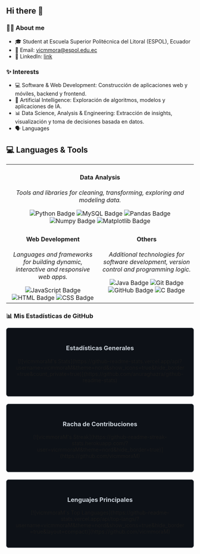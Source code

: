 ## Hi there 👋

### 👨‍💻 About me
- 🎓 Student at Escuela Superior Politécnica del Litoral (ESPOL), Ecuador
- 📧 Email: vicmmora@espol.edu.ec
- 💼 LinkedIn: [link](https://www.linkedin.com/in/victor-morales-vasquez-049a25320/)

### ✨ Interests
- 💻 Software & Web Development: Construcción de aplicaciones web y móviles, backend y frontend.
- 🧠 Artificial Intelligence: Exploración de algoritmos, modelos y aplicaciones de IA.
- 📊 Data Science, Analysis & Engineering: Extracción de insights, visualización y toma de decisiones basada en datos.
- 🗣️ Languages

## 💻 Languages & Tools

<div align="center">
<table>
  <tr>
    <td valign="top" colspan="2" style="text-align: center;">
      <div align="center">
        <h4>Data Analysis</h4>
        <p><i>Tools and libraries for cleaning, transforming, exploring and modeling data.</i></p>
        <img src="https://img.shields.io/badge/Python-black?style=for-the-badge&logo=python&logoColor=white&labelColor=%233776AB" alt="Python Badge">
        <img src="https://img.shields.io/badge/MySQL-black?style=for-the-badge&logo=mysql&logoColor=white&labelColor=%234479A1" alt="MySQL Badge">
        <img src="https://img.shields.io/badge/Pandas-black?style=for-the-badge&logo=pandas&logoColor=white&labelColor=%23150458" alt="Pandas Badge">
        <img src="https://img.shields.io/badge/Numpy-black?style=for-the-badge&logo=numpy&logoColor=white&labelColor=%23013243" alt="Numpy Badge">
        <img src="https://img.shields.io/badge/Matplotlib-black?style=for-the-badge&logo=matplotlib&logoColor=white&labelColor=%231f77b4" alt="Matplotlib Badge">
      </div>
    </td>
  </tr>
  <tr>
    <td valign="top" style="text-align: center;">
      <div align="center">
        <h4>Web Development</h4>
        <p><i>Languages and frameworks for building dynamic, interactive and responsive web apps.</i></p>
        <img src="https://img.shields.io/badge/JavaScript-black?style=for-the-badge&logo=javascript&logoColor=white&labelColor=%23d8c108" alt="JavaScript Badge">
        <img src="https://img.shields.io/badge/HTML-black?style=for-the-badge&logo=html5&logoColor=white&labelColor=%23E34F26" alt="HTML Badge">
        <img src="https://img.shields.io/badge/CSS-black?style=for-the-badge&logo=css3&logoColor=white&labelColor=%23663399" alt="CSS Badge">
      </div>
    </td>
    <td valign="top" style="text-align: center;">
      <div align="center">
        <h4>Others</h4>
        <p><i>Additional technologies for software development, version control and programming logic.</i></p>
        <img src="https://img.shields.io/badge/Java-black?style=for-the-badge&logo=java&logoColor=white&labelColor=red" alt="Java Badge">
        <img src="https://img.shields.io/badge/Git-black?style=for-the-badge&logo=git&logoColor=white&labelColor=%23F05032" alt="Git Badge">
        <img src="https://img.shields.io/badge/GitHub-black?style=for-the-badge&logo=github&logoColor=white&labelColor=%23181717" alt="GitHub Badge">
        <img src="https://img.shields.io/badge/C-black?style=for-the-badge&logo=c&logoColor=white&labelColor=%23A8B9CC" alt="C Badge">
      </div>
    </td>
  </tr>
</table>
</div>

### 📊 Mis Estadísticas de GitHub

<div style="display: flex; flex-wrap: wrap; justify-content: center; gap: 20px;">

  <div style="flex: 1 1 45%; min-width: 300px; border: 1px solid #30363d; border-radius: 6px; padding: 20px; background-color: #0d1117;">
    <h3 align="center" style="color: #c9d1d9;">Estadísticas Generales</h3>
    <p align="center">
      [![vicmmoraM's Stats](https://github-readme-stats.vercel.app/api?username=vicmmoraM&theme=nord&show_icons=true&hide_border=true&count_private=true)](https://github.com/anuraghazra/github-readme-stats)
    </p>
  </div>

  <div style="flex: 1 1 45%; min-width: 300px; border: 1px solid #30363d; border-radius: 6px; padding: 20px; background-color: #0d1117;">
    <h3 align="center" style="color: #c9d1d9;">Racha de Contribuciones</h3>
    <p align="center">
      [![vicmmoraM's Streak](https://github-readme-streak-stats.herokuapp.com/?user=vicmmoraM&theme=nord&hide_border=true)](https://github.com/vicmmoraM)
    </p>
  </div>

  <div style="flex: 1 1 45%; min-width: 300px; border: 1px solid #30363d; border-radius: 6px; padding: 20px; background-color: #0d1117;">
    <h3 align="center" style="color: #c9d1d9;">Lenguajes Principales</h3>
    <p align="center">
      [![vicmmoraM's Top Languages](https://github-readme-stats.vercel.app/api/top-langs/?username=vicmmoraM&theme=nord&show_icons=true&hide_border=true&layout=compact)](https://github.com/vicmmoraM)
    </p>
  </div>

</div>
